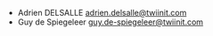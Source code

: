 - Adrien DELSALLE <adrien.delsalle@twiinit.com>
- Guy de Spiegeleer <guy.de-spiegeleer@twiinit.com>
